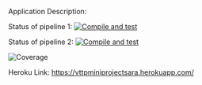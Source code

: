 Application Description: 

Status of pipeline 1:
[![Compile and test](https://github.com/Saravanann07/VTTP_project_stocks/actions/workflows/main.yaml/badge.svg)](https://github.com/Saravanann07/VTTP_project_stocks/actions/workflows/main.yaml)

Status of pipeline 2:
[![Compile and test](https://github.com/Saravanann07/VTTP_project_stocks/actions/workflows/deploy.yaml/badge.svg)](https://github.com/Saravanann07/VTTP_project_stocks/actions/workflows/deploy.yaml)

![Coverage](https://sara.sgp1.digitaloceanspaces.com/coverage/VTTP_project_stocks/jacoco.svg?branch=master&kill_cache=1)

Heroku Link: https://vttpminiprojectsara.herokuapp.com/

